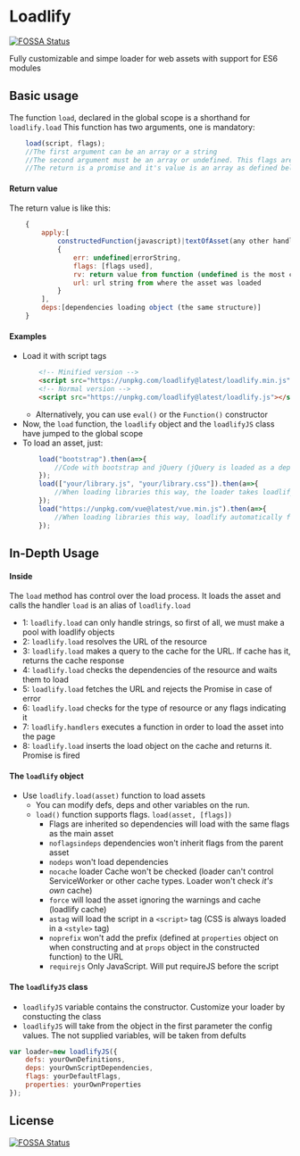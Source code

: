 # Loadlify
[![FOSSA Status](https://app.fossa.io/api/projects/git%2Bgithub.com%2Fmrvik%2Floadlify.svg?type=shield)](https://app.fossa.io/projects/git%2Bgithub.com%2Fmrvik%2Floadlify?ref=badge_shield)


Fully customizable and simpe loader for web assets with support for ES6 modules


## Basic usage

The function `load`, declared in the global scope is a shorthand for `loadlify.load`
This function has two arguments, one is mandatory:
````javascript
	load(script, flags);
	//The first argument can be an array or a string
	//The second argument must be an array or undefined. This flags are inherited by default, but can be disabled
	//The return is a promise and it's value is an array as defined below
````

#### Return value
The return value is like this:

````javascript
	{
		apply:[
			constructedFunction(javascript)|textOfAsset(any other handler),
			{
				err: undefined|errorString,
				flags: [flags used],
				rv: return value from function (undefined is the most common),
				url: url string from where the asset was loaded
			}
		],
		deps:[dependencies loading object (the same structure)]
	}
````
#### Examples

- Load it with script tags
	````html
		<!-- Minified version -->
		<script src="https://unpkg.com/loadlify@latest/loadlify.min.js"></script>
		<!-- Normal version -->
		<script src="https://unpkg.com/loadlify@latest/loadlify.js"></script>
	 ````
  - Alternatively, you can use `eval()` or the `Function()` constructor
- Now, the `load` function, the `loadlify` object and the `loadlifyJS` class have jumped to the global scope
- To load an asset, just:
	````javascript
		load("bootstrap").then(a=>{
			//Code with bootstrap and jQuery (jQuery is loaded as a dependency of bootstrap)
		});
		load(["your/library.js", "your/library.css"]).then(a=>{
			//When loading libraries this way, the loader takes loadlify.props.prefix as a prefix for your path. It defauts to ./lib/
		});
		load("https://unpkg.com/vue@latest/vue.min.js").then(a=>{
			//When loading libraries this way, loadlify automatically fetches the URL
		});
	````

## In-Depth Usage

#### Inside
The `load` method has control over the load process. It loads the asset and calls the handler
`load` is an alias of `loadlify.load`
- 1: `loadlify.load` can only handle strings, so first of all, we must make a pool with loadlify objects
- 2: `loadlify.load` resolves the URL of the resource
- 3: `loadlify.load` makes a query to the cache for the URL. If cache has it, returns the cache response
- 4: `loadlify.load` checks the dependencies of the resource and waits them to load
- 5: `loadlify.load` fetches the URL and rejects the Promise in case of error
- 6: `loadlify.load` checks for the type of resource or any flags indicating it
- 7: `loadlify.handlers` executes a function in order to load the asset into the page
- 8: `loadlify.load` inserts the load object on the cache and returns it. Promise is fired

#### The `loadlify` object
- Use `loadlify.load(asset)` function to load assets
  - You can modify defs, deps and other variables on the run.
  - `load()` function supports flags. `load(asset, [flags])`
    - Flags are inherited so dependencies will load with the same flags as the main asset
    - `noflagsindeps` dependencies won't inherit flags from the parent asset
    - `nodeps` won't load dependencies
    - `nocache` loader Cache won't be checked (loader can't control ServiceWorker or other cache types. Loader won't check *it's own* cache)
    - `force` will load the asset ignoring the warnings and cache (loadlify cache)
    - `astag` will load the script in a `<script>` tag (CSS is always loaded in a `<style>` tag)
    - `noprefix` won't add the prefix (defined at `properties` object on when constructing and at `props` object in the constructed function) to the URL
    - `requirejs` Only JavaScript. Will put requireJS before the script

#### The `loadlifyJS` class

- `loadlifyJS` variable contains the constructor. Customize your loader by constucting the class
- `loadlifyJS` will take from the object in the first parameter the config values. The not supplied variables, will be taken from defults
	
````javascript
var loader=new loadlifyJS({
	defs: yourOwnDefinitions,
	deps: yourOwnScriptDependencies,
	flags: yourDefaultFlags,
	properties: yourOwnProperties
});
````


## License
[![FOSSA Status](https://app.fossa.io/api/projects/git%2Bgithub.com%2Fmrvik%2Floadlify.svg?type=large)](https://app.fossa.io/projects/git%2Bgithub.com%2Fmrvik%2Floadlify?ref=badge_large)